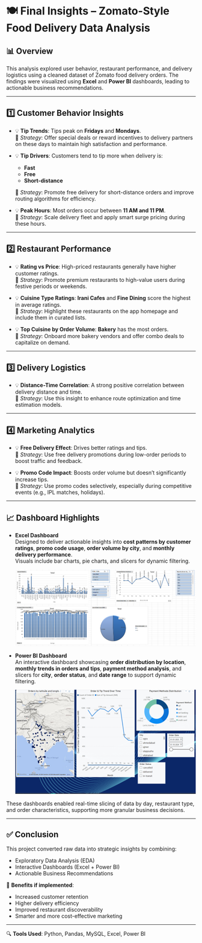 # 🍽️ Final Insights – Zomato-Style Food Delivery Data Analysis

## 📊 Overview

This analysis explored user behavior, restaurant performance, and delivery logistics using a cleaned dataset of Zomato food delivery orders. The findings were visualized using **Excel** and **Power BI** dashboards, leading to actionable business recommendations.

---

## 1️⃣ Customer Behavior Insights

- 💡 **Tip Trends**: Tips peak on **Fridays** and **Mondays**.  
  🔧 *Strategy*: Offer special deals or reward incentives to delivery partners on these days to maintain high satisfaction and performance.

- 💡 **Tip Drivers**: Customers tend to tip more when delivery is:
  - **Fast**
  - **Free**
  - **Short-distance**
  
  🔧 *Strategy*: Promote free delivery for short-distance orders and improve routing algorithms for efficiency.

- 💡 **Peak Hours**: Most orders occur between **11 AM and 11 PM**.  
  🔧 *Strategy*: Scale delivery fleet and apply smart surge pricing during these hours.

---

## 2️⃣ Restaurant Performance

- 💡 **Rating vs Price**: High-priced restaurants generally have higher customer ratings.  
  🔧 *Strategy*: Promote premium restaurants to high-value users during festive periods or weekends.

- 💡 **Cuisine Type Ratings**: **Irani Cafes** and **Fine Dining** score the highest in average ratings.  
  🔧 *Strategy*: Highlight these restaurants on the app homepage and include them in curated lists.

- 💡 **Top Cuisine by Order Volume**: **Bakery** has the most orders.  
  🔧 *Strategy*: Onboard more bakery vendors and offer combo deals to capitalize on demand.

---

## 3️⃣ Delivery Logistics

- 💡 **Distance-Time Correlation**: A strong positive correlation between delivery distance and time.  
  🔧 *Strategy*: Use this insight to enhance route optimization and time estimation models.

---

## 4️⃣ Marketing Analytics

- 💡 **Free Delivery Effect**: Drives better ratings and tips.  
  🔧 *Strategy*: Use free delivery promotions during low-order periods to boost traffic and feedback.

- 💡 **Promo Code Impact**: Boosts order volume but doesn’t significantly increase tips.  
  🔧 *Strategy*: Use promo codes selectively, especially during competitive events (e.g., IPL matches, holidays).

---

## 📈 Dashboard Highlights


- **Excel Dashboard**  
  Designed to deliver actionable insights into **cost patterns by customer ratings**, **promo code usage**, **order volume by city**, and **monthly delivery performance**.  
  Visuals include bar charts, pie charts, and slicers for dynamic filtering.

  ![Excel Dashboard](Dashboards/Zomato_Business_Insights_ex.png)

- **Power BI Dashboard**  
  An interactive dashboard showcasing **order distribution by location**, **monthly trends in orders and tips**, **payment method analysis**, and slicers for **city**, **order status**, and **date range** to support dynamic filtering.

  ![Power BI Dashboard](Dashboards/Zomato_Business_Insights_bi.png)

These dashboards enabled real-time slicing of data by day, restaurant type, and order characteristics, supporting more granular business decisions.

---

## ✅ Conclusion

This project converted raw data into strategic insights by combining:
- Exploratory Data Analysis (EDA)
- Interactive Dashboards (Excel + Power BI)
- Actionable Business Recommendations

📌 **Benefits if implemented**:
- Increased customer retention
- Higher delivery efficiency
- Improved restaurant discoverability
- Smarter and more cost-effective marketing

---

🔍 **Tools Used**: Python, Pandas, MySQL, Excel, Power BI    

